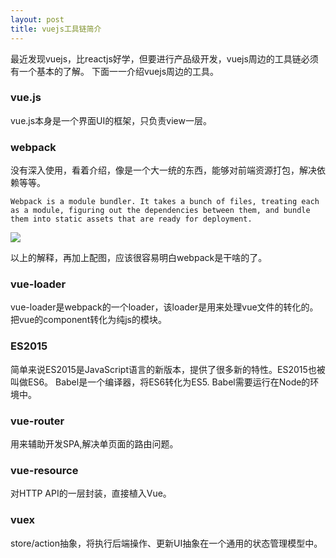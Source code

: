 ```yaml
---
layout: post
title: vuejs工具链简介
---
```


最近发现vuejs，比reactjs好学，但要进行产品级开发，vuejs周边的工具链必须有一个基本的了解。
下面一一介绍vuejs周边的工具。

### vue.js
vue.js本身是一个界面UI的框架，只负责view一层。

### webpack
没有深入使用，看着介绍，像是一个大一统的东西，能够对前端资源打包，解决依赖等等。
```
Webpack is a module bundler. It takes a bunch of files, treating each as a module, figuring out the dependencies between them, and bundle them into static assets that are ready for deployment.
```
<img src="./assets/what-is-webpack.png">

以上的解释，再加上配图，应该很容易明白webpack是干啥的了。

### vue-loader
vue-loader是webpack的一个loader，该loader是用来处理vue文件的转化的。把vue的component转化为纯js的模块。

### ES2015 
简单来说ES2015是JavaScript语言的新版本，提供了很多新的特性。ES2015也被叫做ES6。
Babel是一个编译器，将ES6转化为ES5. Babel需要运行在Node的环境中。

### vue-router
用来辅助开发SPA,解决单页面的路由问题。

### vue-resource
对HTTP API的一层封装，直接植入Vue。

### vuex
store/action抽象，将执行后端操作、更新UI抽象在一个通用的状态管理模型中。

